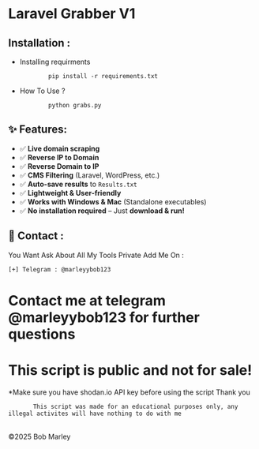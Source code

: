 # Laravel Grabber V1 

Installation : 
------
         

 - Installing requirments
   
               pip install -r requirements.txt
    
 - How To Use ?
   
               python grabs.py
               
## ✨ Features:
- ✅ **Live domain scraping**
- ✅ **Reverse IP to Domain**
- ✅ **Reverse Domain to IP**
- ✅ **CMS Filtering** (Laravel, WordPress, etc.)
- ✅ **Auto-save results** to `Results.txt`
- ✅ **Lightweight & User-friendly**
- ✅ **Works with Windows & Mac** (Standalone executables)
- ✅ **No installation required** – Just **download & run!**

📧 Contact :
------
You Want Ask About All My Tools Private Add Me On : 
```
[+] Telegram : @marleyybob123 
```

# Contact me at telegram @marleyybob123 for further questions
# This script is public and not for sale!

*Make sure you have shodan.io API key before using the script
Thank you

           This script was made for an educational purposes only, any illegal activites will have nothing to do with me

<br>©2025 Bob Marley
